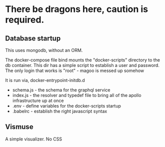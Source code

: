

# There be dragons here, caution is required.

## Database startup

This uses mongodb, without an ORM.

The docker-compose file bind mounts the "docker-scripts" directory to the db container.  This dir has a simple script to establish a user and password. The only login that works is "root" - magoo is messed up somehow

It is run via, docker-entrypoint-initdb.d

* schema.js - the schema for the graphql service
* index.js - the resolver and typedef file to bring all of the apollo infrastructure up at once
* .env - define variables for the docker-scripts startup 
* .babelrc - establish the right javascript syntax

## Vismuse

A simple visualizer.  No CSS